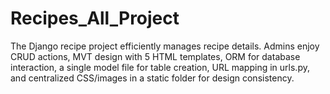# Recipes_All_Project
The Django recipe project efficiently manages recipe details. Admins enjoy CRUD actions, MVT design with 5 HTML templates, ORM for database interaction, a single model file for table creation, URL mapping in urls.py, and centralized CSS/images in a static folder for design consistency.
